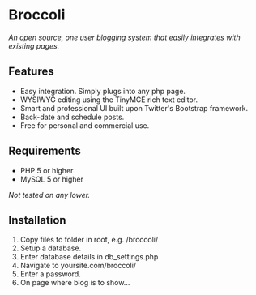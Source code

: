 # Broccoli
*An open source, one user blogging system that easily integrates with existing pages.*
## Features
* Easy integration. Simply plugs into any php page.
* WYSIWYG editing using the TinyMCE rich text editor.
* Smart and professional UI built upon Twitter's Bootstrap framework.
* Back-date and schedule posts.
* Free for personal and commercial use.

## Requirements
* PHP 5 or higher
* MySQL 5 or higher

*Not tested on any lower.*
	
## Installation
1. Copy files to folder in root, e.g. /broccoli/
2. Setup a database.
3. Enter database details in db_settings.php
4. Navigate to yoursite.com/broccoli/
5. Enter a password.
6. On page where blog is to show...